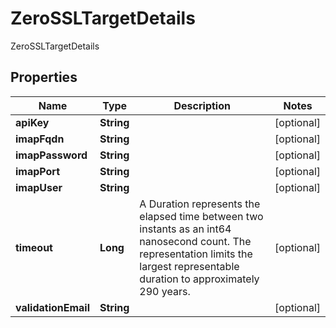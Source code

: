 

# ZeroSSLTargetDetails

ZeroSSLTargetDetails

## Properties

Name | Type | Description | Notes
------------ | ------------- | ------------- | -------------
**apiKey** | **String** |  |  [optional]
**imapFqdn** | **String** |  |  [optional]
**imapPassword** | **String** |  |  [optional]
**imapPort** | **String** |  |  [optional]
**imapUser** | **String** |  |  [optional]
**timeout** | **Long** | A Duration represents the elapsed time between two instants as an int64 nanosecond count. The representation limits the largest representable duration to approximately 290 years. |  [optional]
**validationEmail** | **String** |  |  [optional]



